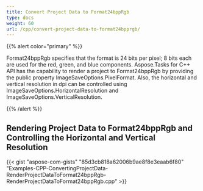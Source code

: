 ```yaml
---
title: Convert Project Data to Format24bppRgb
type: docs
weight: 60
url: /cpp/convert-project-data-to-format24bpprgb/
---
```


{{% alert color="primary" %}} 

Format24bppRgb specifies that the format is 24 bits per pixel; 8 bits each are used for the red, green, and blue components. Aspose.Tasks for C++ API has the capability to render a project to Format24bppRgb by providing the public property ImageSaveOptions.PixelFormat. Also, the horizontal and vertical resolution in dpi can be controlled using ImageSaveOptions.HorizontalResolution and ImageSaveOptions.VerticalResolution.

{{% /alert %}}

## **Rendering Project Data to Format24bppRgb and Controlling the Horizontal and Vertical Resolution**

{{< gist "aspose-com-gists" "85d3cb818a62006b9ae8f8e3eaab6f80" "Examples-CPP-ConvertingProjectData-RenderProjectDataToFormat24bppRgb-RenderProjectDataToFormat24bppRgb.cpp" >}}
